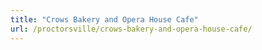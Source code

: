 ```yaml
---
title: "Crows Bakery and Opera House Cafe"
url: /proctorsville/crows-bakery-and-opera-house-cafe/
---
```

